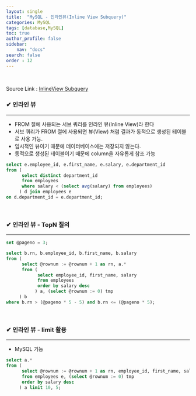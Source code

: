 ```yaml
---
layout: single
title:  "MySQL - 인라인뷰(Inline View Subquery)"
categories: MySQL
tags: [database,MySQL]
toc: true
author_profile: false
sidebar:
    nav: "docs"
search: false
order : 12
---
```


<br>

Source Link : [InlineView Subquery](https://github.com/Jaehwany/Database/blob/971445372ea1b0907426997825eb4779dce7b224/Subquery/Subquery_from)

### ✔ 인라인 뷰

------------------------------------------------------------------

- FROM 절에 사용되는 서브 쿼리를 인라인 뷰(Inline View)라 한다
- 서브 쿼리가 FROM 절에 사용되면 뷰(View) 처럼 결과가 동적으로 생성된 테이블로 사용 가능.
- 임시적인 뷰이기 때문에 데이터베이스에는 저장되지 않는다.
- 동적으로 생성된 테이블이기 때문에 column을 자유롭게 참조 가능

``` sql
select e.employee_id, e.first_name, e.salary, e.department_id
from (
	  select distinct department_id
	  from employees
	  where salary < (select avg(salary) from employees)
	 ) d join employees e
on d.department_id = e.department_id;
```

<br>

### ✔ 인라인 뷰 - TopN 질의

-----------------------------------------------

```sql
set @pageno = 3;

select b.rn, b.employee_id, b.first_name, b.salary
from (
	  select @rownum := @rownum + 1 as rn, a.*
	  from (
		    select employee_id, first_name, salary
		    from employees
		    order by salary desc
		   ) a, (select @rownum := 0) tmp
	 ) b
where b.rn > (@pageno * 5 - 5) and b.rn <= (@pageno * 5);
```

<br>

### ✔ 인라인 뷰 - limit 활용 

------------------------------------------------------------------

- MySQL 기능

``` sql
select a.*
from (
	  select @rownum := @rownum + 1 as rn, employee_id, first_name, salary
	  from employees e, (select @rownum := 0) tmp
	  order by salary desc 
	 ) a limit 10, 5;
```

<br>

